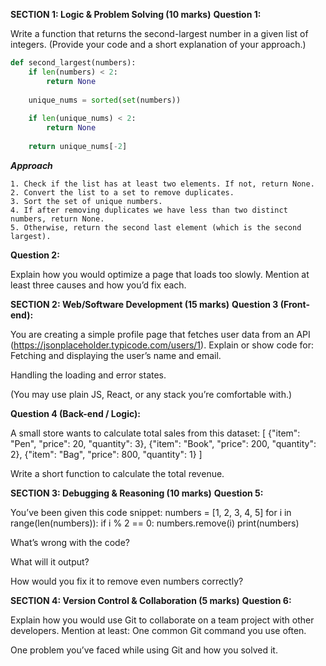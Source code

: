 **SECTION 1: Logic & Problem Solving (10 marks)**
**Question 1:**

 Write a function that returns the second-largest number in a given list of integers.
 (Provide your code and a short explanation of your approach.)
 
```python
def second_largest(numbers):
    if len(numbers) < 2:
        return None
    
    unique_nums = sorted(set(numbers))
    
    if len(unique_nums) < 2:
        return None
    
    return unique_nums[-2]
```

***Approach***
```
1. Check if the list has at least two elements. If not, return None.
2. Convert the list to a set to remove duplicates.
3. Sort the set of unique numbers.
4. If after removing duplicates we have less than two distinct numbers, return None.
5. Otherwise, return the second last element (which is the second largest).
```

**Question 2:**

 Explain how you would optimize a page that loads too slowly. Mention at least three causes and how you’d fix each.


**SECTION 2: Web/Software Development (15 marks)**
**Question 3 (Front-end):**

 You are creating a simple profile page that fetches user data from an API (https://jsonplaceholder.typicode.com/users/1).
 Explain or show code for:
Fetching and displaying the user’s name and email.


Handling the loading and error states.


(You may use plain JS, React, or any stack you’re comfortable with.)


**Question 4 (Back-end / Logic):**

 A small store wants to calculate total sales from this dataset:
[
  {"item": "Pen", "price": 20, "quantity": 3},
  {"item": "Book", "price": 200, "quantity": 2},
  {"item": "Bag", "price": 800, "quantity": 1}
]

Write a short function to calculate the total revenue.



**SECTION 3: Debugging & Reasoning (10 marks)**
**Question 5:**

 You’ve been given this code snippet:
numbers = [1, 2, 3, 4, 5]
for i in range(len(numbers)):
    if i % 2 == 0:
        numbers.remove(i)
print(numbers)

What’s wrong with the code?


What will it output?


How would you fix it to remove even numbers correctly?


**SECTION 4: Version Control & Collaboration (5 marks)**
**Question 6:**

 Explain how you would use Git to collaborate on a team project with other developers.
 Mention at least:
One common Git command you use often.


One problem you’ve faced while using Git and how you solved it.

